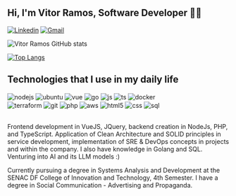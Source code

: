 ## Hi, I'm Vitor Ramos, Software Developer 👋👾 



[![Linkedin](https://img.shields.io/badge/LinkedIn-0077B5?style=for-the-badge&logo=linkedin&logoColor=white)](https://www.linkedin.com/in/vitor-ramos-dev/) 
[![Gmail](https://img.shields.io/badge/Gmail-D14836?style=for-the-badge&logo=gmail&logoColor=white)](vitor.rochadf@gmail.com/)


![Vitor Ramos GitHub stats](https://github-readme-stats.vercel.app/api?username=vitorr7df&show_icons=true&theme=dracula&count_private=true)

[![Top Langs](https://github-readme-stats.vercel.app/api/top-langs/?username=vitorr7df&layout=compact)](https://github.com/anuraghazra/github-readme-stats)

## Technologies that I use in my daily life

<div style="display: inline_block">
  <img align="center" alt="nodejs" src="https://img.shields.io/badge/Node.js-43853D?style=for-the-badge&logo=node.js&logoColor=white" />
  <img align="center" alt="ubuntu" src="https://img.shields.io/badge/Ubuntu-E95420?style=for-the-badge&logo=ubuntu&logoColor=white" />
  <img align="center" alt="vue" src="https://img.shields.io/badge/Vue.js-35495E?style=for-the-badge&logo=vue.js&logoColor=4FC08D" />
  <img align="center" alt="go" src="https://img.shields.io/badge/Go-00ADD8?style=for-the-badge&logo=go&logoColor=white" />
  <img align="center" alt="js" src="https://img.shields.io/badge/JavaScript-F7DF1E?style=for-the-badge&logo=javascript&logoColor=black" />
  <img align="center" alt="ts" src="https://img.shields.io/badge/TypeScript-007ACC?style=for-the-badge&logo=typescript&logoColor=white" />
  <img align="center" alt="docker" src="https://img.shields.io/badge/Docker-2496ED?style=for-the-badge&logo=docker&logoColor=white" /><br>
  <img align="center" alt="terraform" src="https://img.shields.io/badge/Terraform-7B42BC?style=for-the-badge&logo=terraform&logoColor=white" />
  <img align="center" alt="git" src="https://img.shields.io/badge/Git-E34F26?style=for-the-badge&logo=git&logoColor=white" />
  <img align="center" alt="php" src="https://img.shields.io/badge/PHP-777BB4?style=for-the-badge&logo=php&logoColor=white" />
  <img align="center" alt="aws" src="https://img.shields.io/badge/Amazon_AWS-232F3E?style=for-the-badge&logo=amazon-aws&logoColor=white" />
  <img align="center" alt="html5" src="https://img.shields.io/badge/HTML5-E34F26?style=for-the-badge&logo=html5&logoColor=white" />
  <img align="center" alt="css" src="https://img.shields.io/badge/CSS3-1572B6?style=for-the-badge&logo=css3&logoColor=white" />
  <img align="center" alt="sql" src="https://img.shields.io/badge/MySQL-00000F?style=for-the-badge&logo=mysql&logoColor=white" />
  
  
  
 
</div><br/>

Frontend development in VueJS, JQuery, backend creation in NodeJs, PHP, and TypeScript. Application of Clean Architecture and SOLID principles in service development, implementation of SRE & DevOps concepts in projects and within the company. I also have knowledge in Golang and SQL. Venturing into AI and its LLM models :)

Currently pursuing a degree in Systems Analysis and Development at the SENAC DF College of Innovation and Technology, 4th Semester. I have a degree in Social Communication - Advertising and Propaganda.
